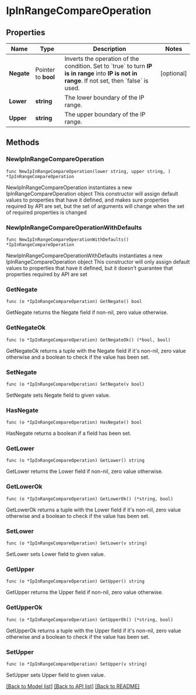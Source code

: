 # IpInRangeCompareOperation

## Properties

Name | Type | Description | Notes
------------ | ------------- | ------------- | -------------
**Negate** | Pointer to **bool** | Inverts the operation of the condition. Set to &#x60;true&#x60; to turn **IP is in range** into **IP is not in range**.    If not set, then &#x60;false&#x60; is used. | [optional] 
**Lower** | **string** | The lower boundary of the IP range. | 
**Upper** | **string** | The upper boundary of the IP range. | 

## Methods

### NewIpInRangeCompareOperation

`func NewIpInRangeCompareOperation(lower string, upper string, ) *IpInRangeCompareOperation`

NewIpInRangeCompareOperation instantiates a new IpInRangeCompareOperation object
This constructor will assign default values to properties that have it defined,
and makes sure properties required by API are set, but the set of arguments
will change when the set of required properties is changed

### NewIpInRangeCompareOperationWithDefaults

`func NewIpInRangeCompareOperationWithDefaults() *IpInRangeCompareOperation`

NewIpInRangeCompareOperationWithDefaults instantiates a new IpInRangeCompareOperation object
This constructor will only assign default values to properties that have it defined,
but it doesn't guarantee that properties required by API are set

### GetNegate

`func (o *IpInRangeCompareOperation) GetNegate() bool`

GetNegate returns the Negate field if non-nil, zero value otherwise.

### GetNegateOk

`func (o *IpInRangeCompareOperation) GetNegateOk() (*bool, bool)`

GetNegateOk returns a tuple with the Negate field if it's non-nil, zero value otherwise
and a boolean to check if the value has been set.

### SetNegate

`func (o *IpInRangeCompareOperation) SetNegate(v bool)`

SetNegate sets Negate field to given value.

### HasNegate

`func (o *IpInRangeCompareOperation) HasNegate() bool`

HasNegate returns a boolean if a field has been set.

### GetLower

`func (o *IpInRangeCompareOperation) GetLower() string`

GetLower returns the Lower field if non-nil, zero value otherwise.

### GetLowerOk

`func (o *IpInRangeCompareOperation) GetLowerOk() (*string, bool)`

GetLowerOk returns a tuple with the Lower field if it's non-nil, zero value otherwise
and a boolean to check if the value has been set.

### SetLower

`func (o *IpInRangeCompareOperation) SetLower(v string)`

SetLower sets Lower field to given value.


### GetUpper

`func (o *IpInRangeCompareOperation) GetUpper() string`

GetUpper returns the Upper field if non-nil, zero value otherwise.

### GetUpperOk

`func (o *IpInRangeCompareOperation) GetUpperOk() (*string, bool)`

GetUpperOk returns a tuple with the Upper field if it's non-nil, zero value otherwise
and a boolean to check if the value has been set.

### SetUpper

`func (o *IpInRangeCompareOperation) SetUpper(v string)`

SetUpper sets Upper field to given value.



[[Back to Model list]](../README.md#documentation-for-models) [[Back to API list]](../README.md#documentation-for-api-endpoints) [[Back to README]](../README.md)


